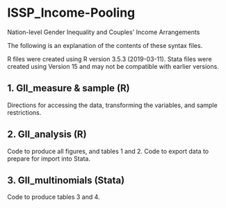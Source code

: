 # ISSP_Income-Pooling
Nation-level Gender Inequality and Couples' Income Arrangements

The following is an explanation of the contents of these syntax files. 

R files were created using R version 3.5.3 (2019-03-11). Stata files were created using Version 15 and may not be compatible with earlier versions.

## 1. GII_measure & sample (R)
Directions for accessing the data, transforming the variables, and sample restrictions.

## 2. GII_analysis (R)
Code to produce all figures, and tables 1 and 2. Code to export data to prepare for import into Stata.

## 3. GII_multinomials (Stata)
Code to produce tables 3 and 4.